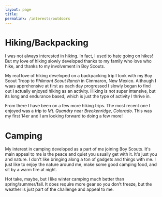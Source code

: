 ```yaml
---
layout: page
title: 
permalink: /interests/outdoors
---
```


# Hiking/Backpacking

I was not always interested in hiking. In fact, I used to hate going on hikes! But my love of hiking slowly developed thanks to my family who love who hike, and thanks to my involvement in Boy Scouts. 

My real love of hiking developed on a backpacking trip I took with my Boy Scout Troop to *Philmont Scout Ranch* in Cimmaron, New Mexico. Although I waas apprehensive at first as each day progressed I slowly began to find out I actually enjoyed hiking as an activity. Hiking is not super intensive, but its long and endurance based, which is just the type of activity I thrive in.

From there I have been on a few more hiking trips. The most recent one I enjoyed was a trip to *Mt. Quandry* near *Breckenridge, Colorado*. This was my first 14er and I am looking forward to doing a few more!

# Camping

My interest in camping developed as a part of me joining Boy Scouts. It's main appeal to me is the peace and quiet you usually get with it. It's just you and nature. I don't like bringing along a ton of gadgets and things with me. I just like to enjoy the nature around me, make some good camping food, and sit by a warm fire at night. 

Hot take, maybe, but I like winter camping much better than spring/summer/fall. It does require more gear so you don't freeze, but the weather is just part of the challenge and appeal to me.


